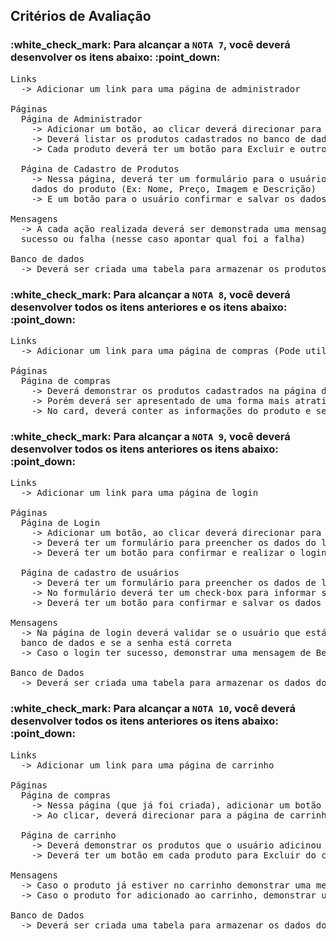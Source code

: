 <h2>
  Critérios de Avaliação
</h2>

<h3>:white_check_mark:  Para alcançar a <code>NOTA 7</code>, você deverá desenvolver os itens abaixo: :point_down:</h3>

<pre>
Links
  -> Adicionar um link para uma página de administrador
	
Páginas
  Página de Administrador
    -> Adicionar um botão, ao clicar deverá direcionar para a página de cadastro de produtos	
    -> Deverá listar os produtos cadastrados no banco de dados, em formato de tabela
    -> Cada produto deverá ter um botão para Excluir e outro para Alterar o produto
		
  Página de Cadastro de Produtos
    -> Nessa página, deverá ter um formulário para o usuário preencher os 
    dados do produto (Ex: Nome, Preço, Imagem e Descrição)
    -> E um botão para o usuário confirmar e salvar os dados no banco de dados

Mensagens
  -> A cada ação realizada deverá ser demonstrada uma mensagem na tela, dizendo se a ação teve 
  sucesso ou falha (nesse caso apontar qual foi a falha)
	
Banco de dados
  -> Deverá ser criada uma tabela para armazenar os produtos cadastrados
</pre>

<h3>:white_check_mark: Para alcançar a <code>NOTA 8</code>, você deverá desenvolver todos os itens anteriores e os itens abaixo: :point_down:</h3>

<pre>
Links
  -> Adicionar um link para uma página de compras (Pode utilizar a página padrão 'Home')

Páginas
  Página de compras
    -> Deverá demonstrar os produtos cadastrados na página de administrador 
    -> Porém deverá ser apresentado de uma forma mais atrativa, em formato de card
    -> No card, deverá conter as informações do produto e se possível uma imagem do produto
</pre>

<h3>:white_check_mark: Para alcançar a <code>NOTA 9</code>, você deverá desenvolver todos os itens anteriores os itens abaixo: :point_down:</h3>

<pre>
Links
  -> Adicionar um link para uma página de login

Páginas	
  Página de Login
    -> Adicionar um botão, ao clicar deverá direcionar para a página de cadastro de usuários
    -> Deverá ter um formulário para preencher os dados do login (Usuário e Senha)
    -> Deverá ter um botão para confirmar e realizar o login do usuário na sessão do PHP
		
  Página de cadastro de usuários
    -> Deverá ter um formulário para preencher os dados de login (Usuário e Senha)
    -> No formulário deverá ter um check-box para informar se é Administrador ou não
    -> Deverá ter um botão para confirmar e salvar os dados no banco de dados
		
Mensagens
  -> Na página de login deverá validar se o usuário que está logando existe no 
  banco de dados e se a senha está correta
  -> Caso o login ter sucesso, demonstrar uma mensagem de Bem Vindo!
	
Banco de Dados
  -> Deverá ser criada uma tabela para armazenar os dados dos usuários cadastrados
</pre>

<h3>:white_check_mark: Para alcançar a <code>NOTA 10</code>, você deverá desenvolver todos os itens anteriores os itens abaixo: :point_down:</h3>

<pre>
Links
  -> Adicionar um link para uma página de carrinho

Páginas 
  Página de compras
    -> Nessa página (que já foi criada), adicionar um botão para adicionar o produto selecionado no carrinho
    -> Ao clicar, deverá direcionar para a página de carrinho

  Página de carrinho
    -> Deverá demonstrar os produtos que o usuário adicinou no carrinho
    -> Deverá ter um botão em cada produto para Excluir do carrinho
		
Mensagens
  -> Caso o produto já estiver no carrinho demonstrar uma mensagem na tela
  -> Caso o produto for adicionado ao carrinho, demonstrar uma mensagem de sucesso
	
Banco de Dados
  -> Deverá ser criada uma tabela para armazenar os dados dos produtos que estão no carrinho do usuário
</pre>
